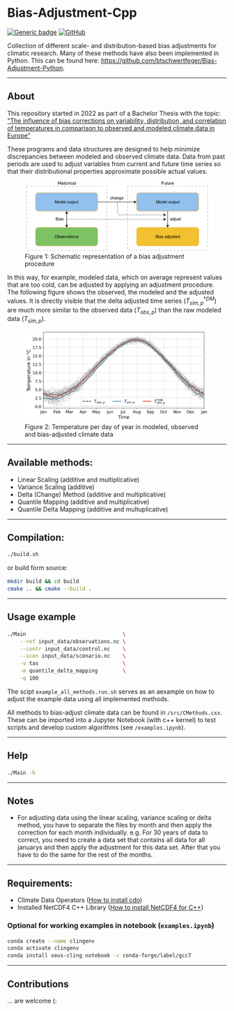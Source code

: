 # Bias-Adjustment-Cpp

[![Generic badge](https://img.shields.io/badge/license-MIT-green.svg)](https://shields.io/)
[![GitHub](https://badgen.net/badge/icon/github?icon=github&label)](https://github.com/btschwertfeger/Bias-Adjustment-Cpp)

Collection of different scale- and distribution-based bias adjustments for climatic research. Many of these methods have also been implemented in Python. This can be found here: https://github.com/btschwertfeger/Bias-Adjustment-Python.

____
## About
This repository started in 2022 as part of a Bachelor Thesis with the topic: ["The influence of bias corrections on variability, distribution, and correlation of temperatures in comparison to observed and modeled climate data in Europe"](https://b-schwertfeger.de/downloads/thesis_.pdf)

These programs and data structures are designed to help minimize discrepancies between modeled and observed climate data. Data from past periods are used to adjust variables from current and future time series so that their distributional properties approximate possible actual values.

<figure>
  <img
  src="images/biasCdiagram.png?raw=true"
  alt="Schematic representation of a bias adjustment procedure"
  style="background-color: white; border-radius: 7px">
  <figcaption>Figure 1: Schematic representation of a bias adjustment procedure</figcaption>
</figure>

In this way, for example, modeled data, which on average represent values that are too cold, can be adjusted by applying an adjustment procedure. The following figure shows the observed, the modeled and the adjusted values. It is directly visible that the delta adjusted time series ($T^{*DM}_{sim,p}$) are much more similar to the observed data ($T_{obs,p}$) than the raw modeled data ($T_{sim,p}$).

<figure>
  <img
  src="images/dm-doy-plot.png?raw=true"
  alt="Temperature per day of year in modeled, observed and bias-adjusted climate data"
  style="background-color: white; border-radius: 7px">
  <figcaption>Figure 2: Temperature per day of year in modeled, observed and bias-adjusted climate data</figcaption>
</figure>

____
## Available methods:
- Linear Scaling (additive and multiplicative)
- Variance Scaling (additive)
- Delta (Change) Method (additive and multiplicative)
- Quantile Mapping (additive and multiplicative)
- Quantile Delta Mapping (additive and multuplicative)
____
## Compilation:
```bash
./build.sh
```
or build form source:
```bash
mkdir build && cd build
cmake .. && cmake --build .
```

____
## Usage example
```bash
./Main                               \
    --ref input_data/observations.nc \
    --contr input_data/control.nc    \
    --scen input_data/scenario.nc    \
    -v tas                           \
    -m quantile_delta_mapping        \
    -q 100
```
The scipt `example_all_methods.run.sh` serves as an aexample on how to adjust the example data using all implemented methods. 

All methods to bias-adjust climate data can be found in `/src/CMethods.cxx`. These can be imported into a Jupyter Notebook (with c++ kernel) to test scripts and develop custom algorithms (see `/examples.ipynb`).
____
## Help
```bash
./Main -h
```
____
## Notes
- For adjusting data using the linear scaling, variance scaling or delta method, you have to separate the files by month and then apply the correction for each month individually. e.g. For 30 years of data to correct, you need to create a data set that contains all data for all januarys and then apply the adjustment for this data set. After that you have to do the same for the rest of the months.

____
## Requirements:
- Climate Data Operators ([How to install cdo](https://www.isimip.org/protocol/preparing-simulation-files/cdo-help/))
- Installed NetCDF4 C++ Library ([How to install NetCDF4 for C++](https://docs.geoserver.org/stable/en/user/extensions/netcdf-out/nc4.html))

### Optional for working examples in notebook (`examples.ipynb`)
```bash
conda create --name clingenv
conda activate clingenv
conda install xeus-cling notebook -c conda-forge/label/gcc7
```
_____
## Contributions
... are welcome (: